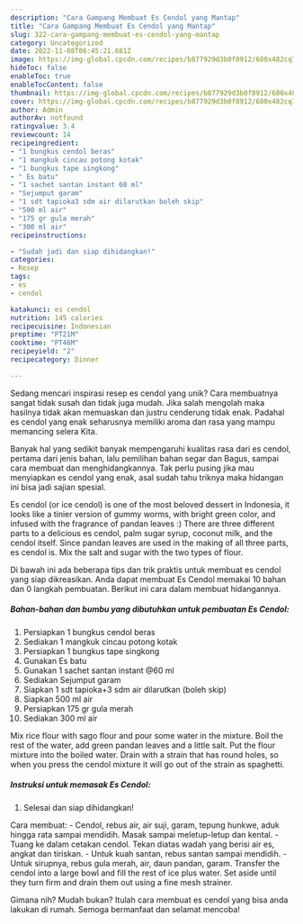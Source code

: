 ```yaml
---
description: "Cara Gampang Membuat Es Cendol yang Mantap"
title: "Cara Gampang Membuat Es Cendol yang Mantap"
slug: 322-cara-gampang-membuat-es-cendol-yang-mantap
category: Uncategorized
date: 2022-11-08T06:45:21.681Z
image: https://img-global.cpcdn.com/recipes/b877929d3b0f8912/680x482cq70/es-cendol-foto-resep-utama.jpg
hideToc: false
enableToc: true
enableTocContent: false
thumbnail: https://img-global.cpcdn.com/recipes/b877929d3b0f8912/680x482cq70/es-cendol-foto-resep-utama.jpg
cover: https://img-global.cpcdn.com/recipes/b877929d3b0f8912/680x482cq70/es-cendol-foto-resep-utama.jpg
author: Admin
authorAv: notfound
ratingvalue: 3.4
reviewcount: 14
recipeingredient:
- "1 bungkus cendol beras"
- "1 mangkuk cincau potong kotak"
- "1 bungkus tape singkong"
- " Es batu"
- "1 sachet santan instant 60 ml"
- "Sejumput garam"
- "1 sdt tapioka3 sdm air dilarutkan boleh skip"
- "500 ml air"
- "175 gr gula merah"
- "300 ml air"
recipeinstructions:

- "Sudah jadi dan siap dihidangkan!"
categories:
- Resep
tags:
- es
- cendol

katakunci: es cendol 
nutrition: 145 calories
recipecuisine: Indonesian
preptime: "PT21M"
cooktime: "PT46M"
recipeyield: "2"
recipecategory: Dinner

---
```





Sedang mencari inspirasi resep es cendol yang unik? Cara membuatnya sangat tidak susah dan tidak juga mudah. Jika salah mengolah maka hasilnya tidak akan memuaskan dan justru cenderung tidak enak. Padahal es cendol yang enak seharusnya memiliki aroma dan rasa yang mampu memancing selera Kita.





Banyak hal yang sedikit banyak mempengaruhi kualitas rasa dari es cendol, pertama dari jenis bahan, lalu pemilihan bahan segar dan Bagus, sampai cara membuat dan menghidangkannya. Tak perlu pusing jika mau menyiapkan es cendol yang enak,      asal sudah tahu triknya maka hidangan ini bisa jadi sajian spesial.














Es cendol (or ice cendol) is one of the most beloved dessert in Indonesia, it looks like a tinier version of gummy worms, with bright green color, and infused with the fragrance of pandan leaves :) There are three different parts to a delicious es cendol, palm sugar syrup, coconut milk, and the cendol itself. Since pandan leaves are used in the making of all three parts, es cendol is. Mix the salt and sugar with the two types of flour.






Di bawah ini ada beberapa tips dan trik praktis untuk membuat es cendol yang siap dikreasikan. Anda dapat membuat Es Cendol memakai 10 bahan dan 0 langkah pembuatan. Berikut ini cara dalam membuat hidangannya.

<!--inarticleads1-->

##### Bahan-bahan dan bumbu yang dibutuhkan untuk pembuatan Es Cendol:

1. Persiapkan 1 bungkus cendol beras
1. Sediakan 1 mangkuk cincau potong kotak
1. Persiapkan 1 bungkus tape singkong
1. Gunakan  Es batu
1. Gunakan 1 sachet santan instant @60 ml
1. Sediakan Sejumput garam
1. Siapkan 1 sdt tapioka+3 sdm air dilarutkan (boleh skip)
1. Siapkan 500 ml air
1. Persiapkan 175 gr gula merah
1. Sediakan 300 ml air


Mix rice flour with sago flour and pour some water in the mixture. Boil the rest of the water, add green pandan leaves and a little salt. Put the flour mixture into the boiled water. Drain with a strain that has round holes, so when you press the cendol mixture it will go out of the strain as spaghetti. 

<!--inarticleads2-->

##### Instruksi untuk memasak Es Cendol:


1. Selesai dan siap dihidangkan!

Cara membuat: - Cendol, rebus air, air suji, garam, tepung hunkwe, aduk hingga rata sampai mendidih. Masak sampai meletup-letup dan kental. - Tuang ke dalam cetakan cendol. Tekan diatas wadah yang berisi air es, angkat dan tiriskan. - Untuk kuah santan, rebus santan sampai mendidih. - Untuk sirupnya, rebus gula merah, air, daun pandan, garam. Transfer the cendol into a large bowl and fill the rest of ice plus water. Set aside until they turn firm and drain them out using a fine mesh strainer. 

Gimana nih? Mudah bukan? Itulah cara membuat es cendol yang bisa anda lakukan di rumah. Semoga bermanfaat dan selamat mencoba!
